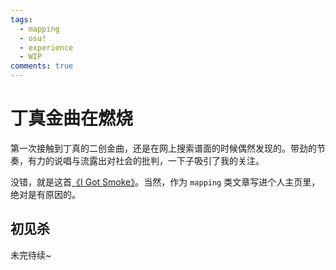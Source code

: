 ```yaml
---
tags:
  - mapping
  - osu!
  - experience
  - WIP
comments: true
---
```

# 丁真金曲在燃烧

第一次接触到丁真的二创金曲，还是在网上搜索谱面的时候偶然发现的。带劲的节奏，有力的说唱与流露出对社会的批判，一下子吸引了我的关注。

没错，就是这首[《I Got Smoke》](https://www.bilibili.com/video/BV1v44y1o7Qs)。当然，作为 `mapping` 类文章写进个人主页里，绝对是有原因的。

## 初见杀

未完待续~
